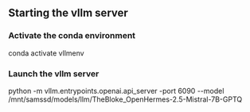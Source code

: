 ## Starting the vllm server
### Activate the conda environment
conda activate vllmenv

### Launch the vllm server
python -m vllm.entrypoints.openai.api_server -port 6090 --model /mnt/samssd/models/llm/TheBloke_OpenHermes-2.5-Mistral-7B-GPTQ